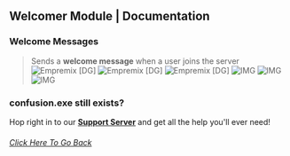 ## Welcomer Module | Documentation

### Welcome Messages
> Sends a **welcome message** when a user joins the server
![Empremix [DG]](https://cdn.discordapp.com/attachments/716657082157236254/716665228305236028/exwelcomer_enable.png)
![Empremix [DG]](https://cdn.discordapp.com/attachments/716657082157236254/716665226518331483/exwelcomer_disable.png)
![Empremix [DG]](https://cdn.discordapp.com/attachments/716657082157236254/716667715246358648/exwelcomer_setchannel.png)
![IMG](https://cdn.discordapp.com/attachments/716657082157236254/716668833812840508/exwelcomer_text_info.png)
![IMG](https://cdn.discordapp.com/attachments/716657082157236254/716664585389604989/exwelcomer_text_change.png)
![IMG](https://cdn.discordapp.com/attachments/716657082157236254/716664614078906368/exwelcomer_text_disable.png)


### confusion.exe still exists? 
Hop right in to our [**Support Server**](https://discord.gg/HA7UCtr) and get all the help you'll ever need!




###### [Click Here To Go Back](https://github.com/TheHQE/Empremix/tree/master/Documentation/Free/README.MD)

